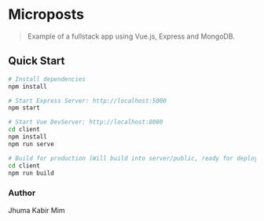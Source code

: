 # Microposts

> Example of a fullstack app using Vue.js, Express and MongoDB.

## Quick Start

```bash
# Install dependencies
npm install

# Start Express Server: http://localhost:5000
npm start

# Start Vue DevServer: http://localhost:8080
cd client
npm install
npm run serve

# Build for production (Will build into server/public, ready for deployment)
cd client
npm run build
```


### Author

Jhuma Kabir Mim

